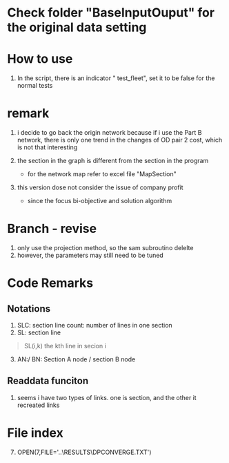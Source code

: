 # Check folder "BaseInputOuput" for the original data setting


# How to use 
1. In the script, there is an indicator " test_fleet", set it to be false for the normal tests

# remark
1. i decide to go back the origin network 
because if i use the Part B network, there is only one trend in the changes of
OD pair 2 cost, which is not that interesting 

2. the section in the graph is different from the section in the program
    - for the network map refer to excel file "MapSection"

3. this version dose not consider the issue of company profit
    - since the focus bi-objective and solution algorithm

# Branch - revise 
1. only use the projection method, so the sam subroutino delelte
2. however, the parameters may still need to be tuned

# Code Remarks 
## Notations
1. SLC: section line count: number of lines in one section
2. SL: section line
> SL(i,k) the kth line in secion i
3. AN:/ BN: Section A node / section B node

## Readdata funciton 
1. seems i have two types of links. one is section, and the other it recreated links

# File index
7.	OPEN(7,FILE='..\RESULTS\DPCONVERGE.TXT')
